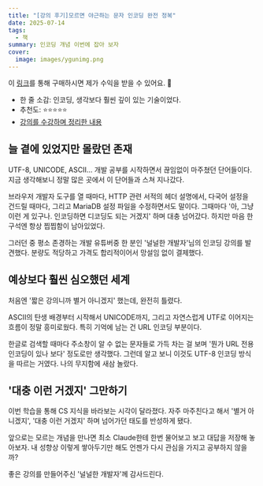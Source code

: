 ```yaml
---
title: "[강의 후기]모르면 야근하는 문자 인코딩 완전 정복"
date: 2025-07-14
tags:
  - 책
summary: 인코딩 개념 이번에 잡아 보자
cover:
  image: images/ygunimg.png
---
```

이 [링크](https://inf.run/KYV1R)를 통해 구매하시면 제가 수익을 받을 수 있어요. 🤗
- 한 줄 소감: 인코딩, 생각보다 훨씬 깊이 있는 기술이었다.
- 추천도: ⭐️⭐️⭐️⭐️⭐️
- [강의를 수강하며 정리한 내용](https://wiki.jeongseonghun.com/2-Area/%EA%B8%B0%EC%88%A0-%EA%B0%95%EC%9D%98/%EB%AA%A8%EB%A5%B4%EB%A9%B4-%EC%95%BC%EA%B7%BC%ED%95%98%EB%8A%94-%EB%AC%B8%EC%9E%90-%EC%9D%B8%EC%BD%94%EB%94%A9-%EC%99%84%EC%A0%84-%EC%A0%95%EB%B3%B5/)

## 늘 곁에 있었지만 몰랐던 존재

UTF-8, UNICODE, ASCII... 개발 공부를 시작하면서 끊임없이 마주쳤던 단어들이다. 지금 생각해보니 정말 많은 곳에서 이 단어들과 스쳐 지나갔다.

브라우저 개발자 도구를 열 때마다, HTTP 관련 서적의 헤더 설명에서, 다국어 설정을 건드릴 때마다, 그리고 MariaDB 설정 파일을 수정하면서도 말이다. 그때마다 '아, 그냥 이런 게 있구나. 인코딩하면 디코딩도 되는 거겠지' 하며 대충 넘어갔다. 하지만 마음 한구석엔 항상 찝찝함이 남아있었다.

그러던 중 평소 존경하는 개발 유튜버중 한 분인 '널널한 개발자'님의 인코딩 강의를 발견했다. 분량도 적당하고 가격도 합리적이어서 망설임 없이 결제했다.

## 예상보다 훨씬 심오했던 세계

처음엔 '짧은 강의니까 별거 아니겠지' 했는데, 완전히 틀렸다.

ASCII의 탄생 배경부터 시작해서 UNICODE까지, 그리고 자연스럽게 UTF로 이어지는 흐름이 정말 흥미로웠다. 특히 기억에 남는 건 URL 인코딩 부분이다.

한글로 검색할 때마다 주소창이 알 수 없는 문자들로 가득 차는 걸 보며 '뭔가 URL 전용 인코딩이 있나 보다' 정도로만 생각했다. 그런데 알고 보니 이것도 UTF-8 인코딩 방식을 따르는 거였다. 나의 무지함에 새삼 놀랐다.

## '대충 이런 거겠지' 그만하기

이번 학습을 통해 CS 지식을 바라보는 시각이 달라졌다. 자주 마주친다고 해서 '별거 아니겠지', '대충 이런 거겠지' 하며 넘어가던 태도를 반성하게 됐다.

앞으로는 모르는 개념을 만나면 최소 Claude한테 한번 물어보고 보고 대답을 저장해 놓아보자. 내 성향상 이렇게 쌓아두기만 해도 언젠가 다시 관심을 가지고 공부하지 않을까?

좋은 강의를 만들어주신 '널널한 개발자'께 감사드린다.


